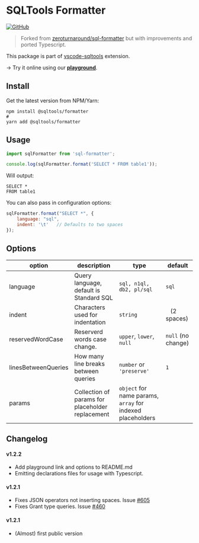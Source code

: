 # SQLTools Formatter

[![GitHub](https://img.shields.io/github/license/mtxr/vscode-sqltools)](https://github.com/mtxr/vscode-sqltools/blob/master/LICENSE)

> Forked from [zeroturnaround/sql-formatter](https://zeroturnaround.github.io/sql-formatter/) but with improvements and ported Typescript.

This package is part of [vscode-sqltools](https://vscode-sqltools.mteixeira.dev/?umd_source=repository&utm_medium=readme&utm_campaign=formatter) extension.

&rarr; Try it online using our **[playground](https://vscode-sqltools.mteixeira.dev/playground/formatter?umd_source=repository&utm_medium=readme&utm_campaign=formatter)**.

## Install

Get the latest version from NPM/Yarn:

```shell
npm install @sqltools/formatter
#
yarn add @sqltools/formatter
```

## Usage

```ts
import sqlFormatter from 'sql-formatter';

console.log(sqlFormatter.format('SELECT * FROM table1'));
```

Will output:

```
SELECT *
FROM table1
```

You can also pass in configuration options:

```js
sqlFormatter.format("SELECT *", {
    language: "sql",
    indent: '\t'   // Defaults to two spaces
});
```

## Options

| option | description | type | default |
|--------|-------------|------|---------|
| language | Query language, default is Standard SQL | `sql, n1ql, db2, pl/sql` | `sql` |
| indent | Characters used for indentation | `string` | ` ` (2 spaces)|
| reservedWordCase | Reserverd words case change. | `upper`, `lower`, `null` | `null` (no change) |
| linesBetweenQueries | How many line breaks between queries | `number` or `'preserve'` | `1` |
| params | Collection of params for placeholder replacement | `object` for name params, `array` for indexed placeholders | |

## Changelog

#### v1.2.2
 - Add playground link and options to README.md
 - Emitting declarations files for usage with Typescript.

#### v1.2.1
  - Fixes JSON operators not inserting spaces. Issue [#605](https://github.com/mtxr/vscode-sqltools/issues/605)
  - Fixes Grant type queries. Issue [#460](https://github.com/mtxr/vscode-sqltools/issues/460)

#### v1.2.1
  - (Almost) first public version
